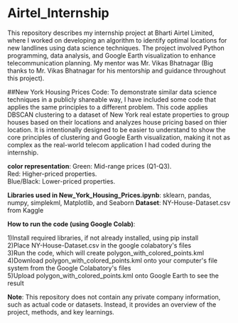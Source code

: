 # Airtel_Internship

This repository describes my internship project at Bharti Airtel Limited, where I worked on developing an algorithm to identify optimal locations for new landlines using data science techniques. The project involved Python programming, data analysis, and Google Earth visualization to enhance telecommunication planning. My mentor was Mr. Vikas Bhatnagar (Big thanks to Mr. Vikas Bhatnagar for his mentorship and guidance throughout this project).



##New York Housing Prices Code:
To demonstrate similar data science techniques in a publicly shareable way, I have included some code that applies the same principles to a different problem.
This code applies DBSCAN clustering to a dataset of New York real estate properties to group houses based on their locations and analyzes house pricing based on thier location.
It is intentionally designed to be easier to understand to show the core principles of clustering and Google Earth visualization, making it not as complex as the real-world telecom application I had coded during the internship.


**color representation**:
Green: Mid-range prices (Q1-Q3).  
Red: Higher-priced properties.   
Blue/Black: Lower-priced properties.   


**Libraries used in New_York_Housing_Prices.ipynb**: sklearn, pandas, numpy, simplekml, Matplotlib, and Seaborn
**Dataset**: NY-House-Dataset.csv from Kaggle


**How to run the code (using Google Colab)**:

1)Install required libraries, if not already installed, using pip install  
2)Place NY-House-Dataset.csv in the google colabatory's files  
3)Run the code, which will create polygon_with_colored_points.kml  
4)Download polygon_with_colored_points.kml onto your computer's file system from the Google Colabatory's files  
5)Upload polygon_with_colored_points.kml onto Google Earth to see the result  

**Note**: This repository does not contain any private company information, such as actual code or datasets. Instead, it provides an overview of the project, methods, and key learnings.
